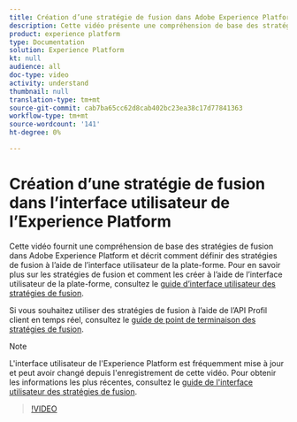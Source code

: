 ```yaml
---
title: Création d’une stratégie de fusion dans Adobe Experience Platform
description: Cette vidéo présente une compréhension de base des stratégies de fusion dans Adobe Experience Platform et explique comment définir des stratégies de fusion à l’aide de l’interface utilisateur de la plate-forme.
product: experience platform
type: Documentation
solution: Experience Platform
kt: null
audience: all
doc-type: video
activity: understand
thumbnail: null
translation-type: tm+mt
source-git-commit: cab7ba65cc62d8cab402bc23ea38c17d77841363
workflow-type: tm+mt
source-wordcount: '141'
ht-degree: 0%

---
```



# Création d’une stratégie de fusion dans l’interface utilisateur de l’Experience Platform

Cette vidéo fournit une compréhension de base des stratégies de fusion dans Adobe Experience Platform et décrit comment définir des stratégies de fusion à l’aide de l’interface utilisateur de la plate-forme. Pour en savoir plus sur les stratégies de fusion et comment les créer à l’aide de l’interface utilisateur de la plate-forme, consultez le [guide d’interface utilisateur des stratégies de fusion](../ui/merge-policies.md).

Si vous souhaitez utiliser des stratégies de fusion à l’aide de l’API Profil client en temps réel, consultez le [guide de point de terminaison des stratégies de fusion](../api/merge-policies.md).

>[!NOTE]
>
>L&#39;interface utilisateur de l&#39;Experience Platform est fréquemment mise à jour et peut avoir changé depuis l&#39;enregistrement de cette vidéo. Pour obtenir les informations les plus récentes, consultez le [guide de l&#39;interface utilisateur des stratégies de fusion](../ui/merge-policies.md).

>[!VIDEO](https://video.tv.adobe.com/v/330433?quality=12&learn=on&captions=eng)